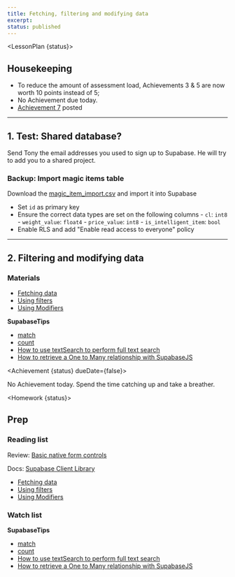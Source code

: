 ```yaml
---
title: Fetching, filtering and modifying data
excerpt: 
status: published
---
```

<script>
	import Homework from "$lib/components/Homework.svelte";
	import LessonPlan from "$lib/components/LessonPlan.svelte";
	import LabTime from "$lib/components/LabTime.svelte";
	import Achievement from "$lib/components/Achievement.svelte";
</script>


<LessonPlan {status}>

## Housekeeping
- To reduce the amount of assessment load, Achievements 3 & 5 are now worth 10 points instead of 5;
- No Achievement due today.
- [Achievement 7](/courses/cpnt-200/day-7#achievement) posted

---

## 1. Test: Shared database?
Send Tony the email addresses you used to sign up to Supabase. He will try to add you to a shared project.

### Backup: Import magic items table
Download the [magic_item_import.csv](/files/magic_item_import.csv) and import it into Supabase
- Set `id` as primary key
- Ensure the correct data types are set on the following columns
		- `cl`: `int8`
		- `weight_value`: `float4`
		- `price_value`: `int8`
		- `is_intelligent_item`: `bool`
- Enable RLS and add "Enable read access to everyone" policy

---

## 2. Filtering and modifying data
### Materials
- [Fetching data](https://supabase.com/docs/reference/javascript/select)
- [Using filters](https://supabase.com/docs/reference/javascript/using-filters)
- [Using Modifiers](https://supabase.com/docs/reference/javascript/db-modifiers-select)

**SupabaseTips**
- [match](https://www.youtube.com/watch?v=Jx8unDjLaKg)
- [count](https://www.youtube.com/watch?v=51ChVycS__k)
- [How to use textSearch to perform full text search](https://www.youtube.com/watch?v=b-mgca_2Oe4)
- [How to retrieve a One to Many relationship with SupabaseJS](https://www.youtube.com/watch?v=_GQJa3xAfJ4)


</LessonPlan>

<Achievement {status} dueDate={false}>

No Achievement today. Spend the time catching up and take a breather.

</Achievement>

<Homework {status}>

## Prep
### Reading list
Review: [Basic native form controls](https://developer.mozilla.org/en-US/docs/Learn/Forms/Basic_native_form_controls)

Docs: [Supabase Client Library](https://supabase.com/docs/reference/javascript/installing)
- [Fetching data](https://supabase.com/docs/reference/javascript/select)
- [Using filters](https://supabase.com/docs/reference/javascript/using-filters)
- [Using Modifiers](https://supabase.com/docs/reference/javascript/db-modifiers-select)

### Watch list
**SupabaseTips**
- [match](https://www.youtube.com/watch?v=Jx8unDjLaKg)
- [count](https://www.youtube.com/watch?v=51ChVycS__k)
- [How to use textSearch to perform full text search](https://www.youtube.com/watch?v=b-mgca_2Oe4)
- [How to retrieve a One to Many relationship with SupabaseJS](https://www.youtube.com/watch?v=_GQJa3xAfJ4)

</Homework>